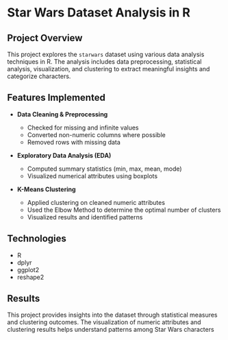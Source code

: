 # Star Wars Dataset Analysis in R

## Project Overview

This project explores the `starwars` dataset using various data analysis techniques in R. The analysis includes data preprocessing, statistical analysis, visualization, and clustering to extract meaningful insights and categorize characters.

## Features Implemented

- **Data Cleaning & Preprocessing**  
  - Checked for missing and infinite values  
  - Converted non-numeric columns where possible  
  - Removed rows with missing data  

- **Exploratory Data Analysis (EDA)**  
  - Computed summary statistics (min, max, mean, mode)  
  - Visualized numerical attributes using boxplots  

- **K-Means Clustering**  
  - Applied clustering on cleaned numeric attributes  
  - Used the Elbow Method to determine the optimal number of clusters  
  - Visualized results and identified patterns  

## Technologies 

- R  
- dplyr  
- ggplot2  
- reshape2  

## Results
This project provides insights into the dataset through statistical measures and clustering outcomes. The visualization of numeric attributes and clustering results helps understand patterns among Star Wars characters
